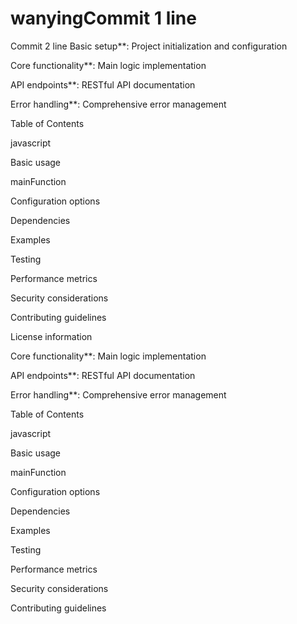 # wanyingCommit 1 line
Commit 2 line
Basic setup**: Project initialization and configuration

Core functionality**: Main logic implementation

API endpoints**: RESTful API documentation

Error handling**: Comprehensive error management

Table of Contents

javascript

Basic usage

mainFunction

Configuration options

Dependencies

Examples

Testing

Performance metrics

Security considerations

Contributing guidelines

License information

Core functionality**: Main logic implementation

API endpoints**: RESTful API documentation

Error handling**: Comprehensive error management

Table of Contents

javascript

Basic usage

mainFunction

Configuration options

Dependencies

Examples

Testing

Performance metrics

Security considerations

Contributing guidelines

